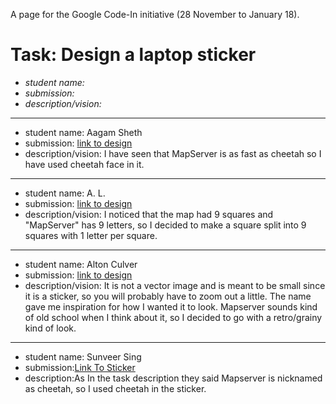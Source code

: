 A page for the Google Code-In initiative (28 November to January 18).

# Task: Design a laptop sticker

* *student name:*
* *submission:*
* *description/vision:*
---

* student name: Aagam Sheth
* submission: [link to design](https://docs.google.com/document/d/1Kav_PiEAhldZrkStfKPXe2jG4X08-aoU4CYA8fmn-34/edit)
* description/vision: I have seen that MapServer is as fast as cheetah so I have used cheetah face in it.

---

* student name: A. L.
* submission: [link to design](https://docs.google.com/document/d/1mQhxiQ3IBtFT6w0JPFgdXe0V9jqWHvz-GK77rUX3HJM/edit?usp=sharing)
* description/vision: I noticed that the map had 9 squares and "MapServer" has 9 letters, so I decided to make a square split into 9 squares with 1 letter per square.

--- 

* student name: Alton Culver
* submission: [link to design](https://docs.google.com/document/d/1Tf27P5HQtT33q_Bb9sIgbrtrdaiUdfOjy1HHIJSRzaI/edit?usp=sharing)
* description/vision: It is not a vector image and is meant to be small since it is a sticker, so you will probably have to zoom out a little. The name gave me inspiration for how I wanted it to look. Mapserver sounds kind of old school when I think about it, so I decided to go with a retro/grainy kind of look.

---

* student name: Sunveer Sing
* submission:[Link To Sticker](https://github.com/Sunveer54/Mapserver-Logo/blob/master/Mapserverlogo.svg)
* description:As In the task description they said Mapserver is nicknamed as cheetah, so I used cheetah in the sticker.

